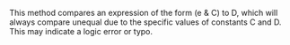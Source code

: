 This method compares an expression of the form (e & C) to D, which will always compare unequal due to the specific values of constants C and D. This may indicate a logic error or typo.